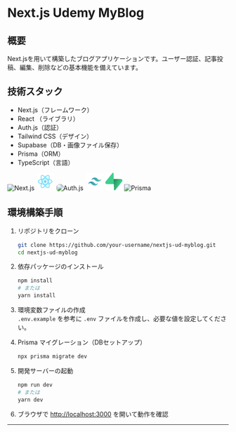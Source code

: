# Next.js Udemy MyBlog

## 概要

Next.jsを用いて構築したブログアプリケーションです。ユーザー認証、記事投稿、編集、削除などの基本機能を備えています。

## 技術スタック

- Next.js（フレームワーク）
- React （ライブラリ）
- Auth.js（認証）
- Tailwind CSS（デザイン）
- Supabase（DB・画像ファイル保存）
- Prisma（ORM）
- TypeScript（言語）

<!-- 技術スタックのロゴ画像を表示 -->
<p align="left">
  <img src="https://upload.wikimedia.org/wikipedia/commons/8/8e/Nextjs-logo.svg" alt="Next.js" height="40" />
  <img src="https://raw.githubusercontent.com/github/explore/main/topics/react/react.png" alt="React" height="40" />
  <img src="https://next-auth.js.org/img/logo/logo-sm.png" alt="Auth.js" height="40" style="background:#fff;border-radius:8px;padding:2px;" />
  <img src="https://raw.githubusercontent.com/github/explore/main/topics/tailwind/tailwind.png" alt="Tailwind CSS" height="40" />
  <img src="https://raw.githubusercontent.com/supabase/supabase/master/packages/common/assets/images/supabase-logo-icon.png" alt="Supabase" height="40" />
  <img src="https://avatars.githubusercontent.com/u/17219288?s=200&v=4" alt="Prisma" height="40" />
</p>

## 環境構築手順

1. リポジトリをクローン
   ```bash
   git clone https://github.com/your-username/nextjs-ud-myblog.git
   cd nextjs-ud-myblog
   ```

2. 依存パッケージのインストール
   ```bash
   npm install
   # または
   yarn install
   ```

3. 環境変数ファイルの作成  
   `.env.example` を参考に `.env` ファイルを作成し、必要な値を設定してください。

4. Prisma マイグレーション（DBセットアップ）
   ```bash
   npx prisma migrate dev
   ```

5. 開発サーバーの起動
   ```bash
   npm run dev
   # または
   yarn dev
   ```

6. ブラウザで [http://localhost:3000](http://localhost:3000) を開いて動作を確認

---